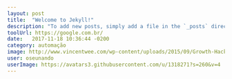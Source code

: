 ```yaml
---
layout: post
title:  "Welcome to Jekyll!"
description: "To add new posts, simply add a file in the `_posts` directory that follows the convention `YYYY-MM-DD-name-of-post.ext` and includes the necessary front matter. Take a look at the source for this post to get an idea about how it works."
toolUrl: https://google.com.br/
date:   2017-11-18 10:36:44 -0200
category: automação
image: http://www.vincentwee.com/wp-content/uploads/2015/09/Growth-Hacking-Plagspotter.png
user: oseunando
userImage: https://avatars3.githubusercontent.com/u/1318271?s=260&v=4
---
```

